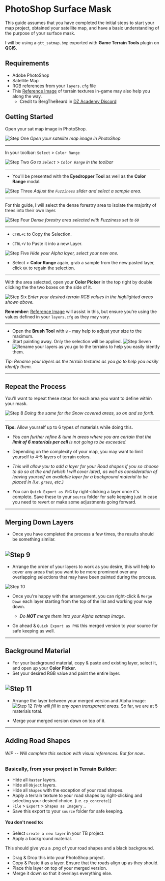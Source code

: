 # PhotoShop Surface Mask

This guide assumes that you have completed the initial steps to start your map project, obtained your satellite map, and have a basic understanding of the purpose of your surface mask.

I will be using a `gtt_satmap.bmp` exported with **Game Terrain Tools** plugin on **QGIS**.


## Requirements
- Adobe PhotoShop
- Satellite Map
- RGB references from your `layers.cfg` file
- This [Reference Image](./images/LayerLegendComplete_v2.png) of terrain textures in-game may also help you along the way.
  - Credit to BergTheBeard in [DZ Academy Discord](https://discord.com/channels/728090560304382002/761156911398780958/1118673530394001528)




## Getting Started

 Open your sat map image in PhotoShop.

![Step One](./images/Step1.png)
*Open your satellite map image in PhotoShop*

---
 In your toolbar: `Select` > `Color Range`

![Step Two](./images/Step2.png)
*Go to `Select` > `Color Range` in the toolbar*

---
- You'll be presented with the **Eyedropper Tool** as well as the **Color Range** modal.


![Step Three](./images/Step3.png)
*Adjust the `Fuzziness` slider and select a sample area.*

---
For this guide, I will select the dense forestry area to isolate the majority of trees into their own layer.


![Step Four](./images/Step4.png)
*Dense forestry area selected with Fuzziness set to `60`*

---
- `CTRL+C` to Copy the Selection.

- `CTRL+V` to Paste it into a new Layer.

![Step Five](./images/Step5.png)
*Hide your Alpha layer, select your new one.*

- Select > **Color Range** again, grab a sample from the new pasted layer, click `OK` to regain the selection.

---
With the area selected, open your **Color Picker** in the top right by double clicking the the two boxes on the side of it.

![Step Six](./images/Step6.png)
*Enter your desired terrain RGB values in the highlighted areas shown above.* 

**Remember**:  [Reference Image](images\LayerLegendComplete_v2.png) will assist in this, but ensure you're using the values defined in your `layers.cfg` as they may vary.

---
- Open the **Brush Tool** with `B` - may help to adjust your size to the maximum.
- Start painting away. Only the selection will be applied.
![Step Seven](./images/Step7.png)
![Rename your layers as you go to the terrains to help you easily identfy them.](./images/rename_layers.png)

*Tip: Rename your layers as the terrain textures as you go to help you easily identfy them.*

---

## Repeat the Process

You'll want to repeat these steps for each area you want to define within your mask.


![Step 8](./images/Rinse_Repeat.png)
*Doing the same for the Snow covered areas, so on and so forth.*


---
**Tips:** Allow yourself up to 6 types of materials while doing this.

- *You can further refine & tune in areas where you are certain that the **limit of 6 materials per cell** is not going to be exceeded.*

- Depending on the complexity of your map, you may want to limit yourself to 4-5 layers of terrain colors.

- *This will allow you to add a layer for your Road shapes if you so choose to do so at the end (which I will cover later), as well as consideration of leaving yourself an available layer for a background material to be placed in (i.e. `grass`, etc.)*

- You can `Quick Export as PNG` by right-clicking a layer once it's complete. Save these to your `source` folder for safe keeping just in case you need to revert or make some adjustments going forward.
---


## Merging Down Layers
- Once you have completed the process a few times, the results should be something similar.

![Step 9](./images/multiple_layers.png)
---
- Arrange the order of your layers to work as you desire, this will help to cover any areas that you want to be more prominent over any overlapping selections that may have been painted during the process.

![Step 10](./images/layers_ordered.png)

- Once you're happy with the arrangement, you can right-click & `Merge Down` each layer starting from the top of the list and working your way down.
    - *Do **NOT** merge them into your Alpha satmap image.*

- Go ahead & `Quick Export as PNG` this merged version to your source for safe keeping as well.
---


## Background Material
- For your background material, copy & paste and existing layer, select it, and open up your **Color Picker**.
- Set your desired RGB value and paint the entire layer.

![Step 11](./images/background_material.png)
---
- Arrange the layer between your merged version and Alpha image:
![Step 12](./images/applied_background_mat.png)
*This will fill in any open transparent areas.* So far, we are at 5 materials total.

- Merge your merged version down on top of it.
---

## Adding Road Shapes
###### WIP -- Will complete this section with visual references. But for now..

### Basically, from your project in Terrain Builder: 
- Hide all `Raster` layers.
- Hide all `Object` layers.
- Hide all `Shapes` with the exception of your road shapes.
- Apply a terrain texture to your road shapes by right-clicking and selecting your desired choice. (i.e. `cp_concrete1`)
- `File` > `Export` > `Shapes as Imagery` ..
- Save this export to your `source` folder for safe keeping.
#### You don't need to:
- Select `create a new layer` in your TB project.
- Apply a background material.

This should give you a .png of your road shapes and a black background.

- Drag & Drop this into your PhotoShop project.
- Copy & Paste it as a layer. Ensure that the roads align up as they should.
- Place this layer on top of your merged version.
- Merge it down so that it overlays everything else.
